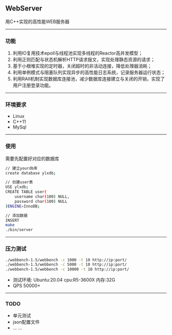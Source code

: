 ## WebServer
用C++实现的高性能WEB服务器

---
### 功能
1. 利用IO复用技术epoll与线程池实现多线程的Reactor高并发模型；
2. 利用正则匹配与状态机解析HTTP请求报文，实现处理静态资源的请求；
3. 基于小根堆实现的定时器，关闭超时的非活动连接，降低处理器消耗；
4. 利用单例模式与阻塞队列实现异步的高性能日志系统，记录服务器运行状态；
5. 利用RAII机制实现数据库连接池，减少数据库连接建立与关闭的开销，实现了用户注册登录功能。


---
### 环境要求
* Linux
* C++11
* MySql


---
### 使用
需要先配置好对应的数据库
```bash
// 建立yourdb库
create database ylxdb;

// 创建user表
USE ylxdb;
CREATE TABLE user(
    username char(100) NULL,
    password char(100) NULL
)ENGINE=InnoDB;

// 添加数据
INSERT
make
./bin/server
```


---
### 压力测试
```bash
./webbench-1.5/webbench -c 1000 -t 10 http://ip:port/
./webbench-1.5/webbench -c 5000 -t 10 http://ip:port/
./webbench-1.5/webbench -c 10000 -t 10 http://ip:port/
```
* 测试环境: Ubuntu:20.04 cpu:R5-3600X 内存:32G
* QPS 50000+


---
### TODO
* 单元测试
* json配置文件
* ... ...
